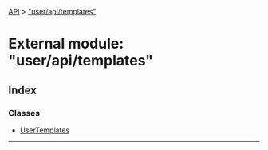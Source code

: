 [API](../README.md) > ["user/api/templates"](../modules/_user_api_templates_.md)

# External module: "user/api/templates"

## Index

### Classes

* [UserTemplates](../classes/_user_api_templates_.usertemplates.md)

---


